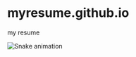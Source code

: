 # myresume.github.io
my resume

![Snake animation](https://github.com/UthraTK/UthraTK/blob/output/github-contribution-grid-snake.svg)
